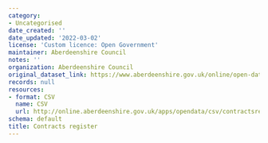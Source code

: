 ```yaml
---
category:
- Uncategorised
date_created: ''
date_updated: '2022-03-02'
license: 'Custom licence: Open Government'
maintainer: Aberdeenshire Council
notes: ''
organization: Aberdeenshire Council
original_dataset_link: https://www.aberdeenshire.gov.uk/online/open-data/
records: null
resources:
- format: CSV
  name: CSV
  url: http://online.aberdeenshire.gov.uk/apps/opendata/csv/contractsregister.csv
schema: default
title: Contracts register
---
```

